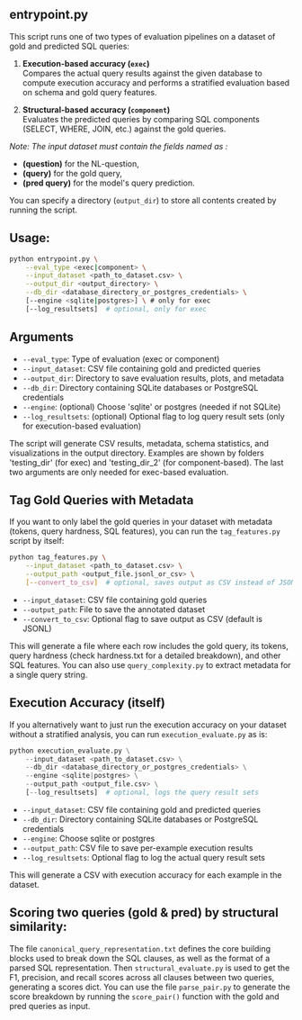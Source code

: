 ## entrypoint.py
This script runs one of two types of evaluation pipelines on a dataset of gold and predicted SQL queries:

1. **Execution-based accuracy (`exec`)**  
   Compares the actual query results against the given database to compute execution accuracy and performs a stratified evaluation based on schema and gold query features.

2. **Structural-based accuracy (`component`)**  
   Evaluates the predicted queries by comparing SQL components (SELECT, WHERE, JOIN, etc.) against the gold queries.

*Note: The input dataset must contain the fields named as :* 
- **(question)** for the NL-question, 
- **(query)** for the gold query, 
- **(pred query)** for the model's query prediction.

You can specify a directory (`output_dir`) to store all contents created by running the script.

## Usage:

```bash
python entrypoint.py \
    --eval_type <exec|component> \
    --input_dataset <path_to_dataset.csv> \
    --output_dir <output_directory> \
    --db_dir <database_directory_or_postgres_credentials> \
    [--engine <sqlite|postgres>] \ # only for exec
    [--log_resultsets]  # optional, only for exec
```

## Arguments

- `--eval_type`: Type of evaluation (exec or component)
- `--input_dataset`: CSV file containing gold and predicted queries
- `--output_dir`: Directory to save evaluation results, plots, and metadata
- `--db_dir`: Directory containing SQLite databases or PostgreSQL credentials
- `--engine`: (optional) Choose 'sqlite' or postgres (needed if not SQLite)
- `--log_resultsets`: (optional) Optional flag to log query result sets (only for execution-based evaluation)

The script will generate CSV results, metadata, schema statistics, and visualizations in the output directory. Examples are shown by folders 'testing_dir' (for exec) and 'testing_dir_2' (for component-based). The last two arguments are only needed for exec-based evaluation.

## Tag Gold Queries with Metadata

If you want to only label the gold queries in your dataset with metadata (tokens, query hardness, SQL features), you can run the `tag_features.py` script by itself:

```bash
python tag_features.py \
    --input_dataset <path_to_dataset.csv> \
    --output_path <output_file.jsonl_or_csv> \
    [--convert_to_csv]  # optional, saves output as CSV instead of JSONL
```

- `--input_dataset`: CSV file containing gold queries
- `--output_path`: File to save the annotated dataset
- `--convert_to_csv`: Optional flag to save output as CSV (default is JSONL)

This will generate a file where each row includes the gold query, its tokens, query hardness (check hardness.txt for a detailed breakdown), and other SQL features. You can also use `query_complexity.py` to extract metadata for a single query string. 

## Execution Accuracy (itself)
If you alternatively want to just run the execution accuracy on your dataset without a stratified analysis, you can run `execution_evaluate.py` as is:

```python
python execution_evaluate.py \
    --input_dataset <path_to_dataset.csv> \
    --db_dir <database_directory_or_postgres_credentials> \
    --engine <sqlite|postgres> \
    --output_path <output_file.csv> \
    [--log_resultsets]  # optional, logs the query result sets
```

- `--input_dataset`: CSV file containing gold and predicted queries
- `--db_dir`: Directory containing SQLite databases or PostgreSQL credentials
- `--engine`: Choose sqlite or postgres
- `--output_path`: CSV file to save per-example execution results
- `--log_resultsets`: Optional flag to log the actual query result sets

This will generate a CSV with execution accuracy for each example in the dataset.

## Scoring two queries (gold & pred) by structural similarity:

The file `canonical_query_representation.txt` defines the core building blocks used to break down the SQL clauses, as well as the format of a parsed SQL representation. Then `structural_evaluate.py` is used to get the F1, precision, and recall scores across all clauses between two queries, generating a scores dict. You can use the file `parse_pair.py` to generate the score breakdown by running the `score_pair()` function with the gold and pred queries as input.
